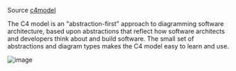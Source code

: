 Source [c4model](https://c4model.com/)

The C4 model is an "abstraction-first" approach to diagramming software architecture, based upon abstractions that reflect how software architects 
and developers think about and build software. The small set of abstractions and diagram types makes the C4 model easy to learn and use. 

![image](https://github.com/K4ME/software-architecture-notebook/assets/33429566/55d29f0c-16ec-4dcf-9400-fce6da5282a0)
